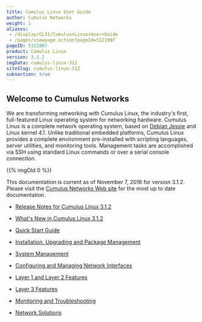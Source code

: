 ```yaml
---
title: Cumulus Linux User Guide
author: Cumulus Networks
weight: 1
aliases:
 - /display/CL31/Cumulus+Linux+User+Guide
 - /pages/viewpage.action?pageId=5121907
pageID: 5121907
product: Cumulus Linux
version: 3.1.2
imgData: cumulus-linux-312
siteSlug: cumulus-linux-312
subsection: true
---
```

## <span>Welcome to Cumulus Networks</span>

We are transforming networking with Cumulus Linux, the industry's first,
full-featured Linux operating system for networking hardware. Cumulus
Linux is a complete network operating system, based on [Debian
Jessie](https://www.debian.org/releases/jessie/) and Linux kernel 4.1.
Unlike traditional embedded platforms, Cumulus Linux provides a complete
environment pre-installed with scripting languages, server utilities,
and monitoring tools. Management tasks are accomplished via SSH using
standard Linux commands or over a serial console connection.

{{% imgOld 0 %}}

This documentation is current as of November 7, 2016 for version 3.1.2.
Please visit the [Cumulus Networks Web
site](http://docs.cumulusnetworks.com) for the most up to date
documentation.

  - [Release Notes for Cumulus
    Linux 3.1.2](https://support.cumulusnetworks.com/hc/en-us/articles/231974068)

  - [What's New in Cumulus Linux
    3.1.2](/version/cumulus-linux-312/What's_New_in_Cumulus_Linux_3.1)

  - [Quick Start Guide](/version/cumulus-linux-312/Quick_Start_Guide)

  - [Installation, Upgrading and Package
    Management](/version/cumulus-linux-312/Installation_Upgrading_and_Package_Management/)

  - [System Management](/version/cumulus-linux-312/System_Management/)

  - [Configuring and Managing Network
    Interfaces](/version/cumulus-linux-312/Configuring_and_Managing_Network_Interfaces/)

  - [Layer 1 and Layer 2
    Features](/version/cumulus-linux-312/Layer_1_and_Layer_2_Features/)

  - [Layer 3 Features](/version/cumulus-linux-312/Layer_3_Features/)

  - [Monitoring and
    Troubleshooting](/version/cumulus-linux-312/Monitoring_and_Troubleshooting/)

  - [Network Solutions](/version/cumulus-linux-312/Network_Solutions/)
